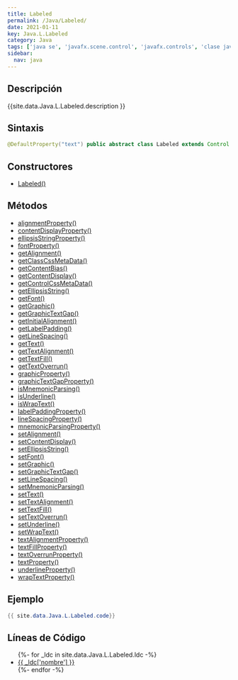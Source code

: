```yaml
---
title: Labeled
permalink: /Java/Labeled/
date: 2021-01-11
key: Java.L.Labeled
category: Java
tags: ['java se', 'javafx.scene.control', 'javafx.controls', 'clase java', 'JavaFX 2.0']
sidebar: 
  nav: java
---
```


## Descripción
{{site.data.Java.L.Labeled.description }}

## Sintaxis
~~~java
@DefaultProperty("text") public abstract class Labeled extends Control
~~~

## Constructores
* [Labeled()](/Java/Labeled/Labeled/)

## Métodos
* [alignmentProperty()](/Java/Labeled/alignmentProperty)
* [contentDisplayProperty()](/Java/Labeled/contentDisplayProperty)
* [ellipsisStringProperty()](/Java/Labeled/ellipsisStringProperty)
* [fontProperty()](/Java/Labeled/fontProperty)
* [getAlignment()](/Java/Labeled/getAlignment)
* [getClassCssMetaData()](/Java/Labeled/getClassCssMetaData)
* [getContentBias()](/Java/Labeled/getContentBias)
* [getContentDisplay()](/Java/Labeled/getContentDisplay)
* [getControlCssMetaData()](/Java/Labeled/getControlCssMetaData)
* [getEllipsisString()](/Java/Labeled/getEllipsisString)
* [getFont()](/Java/Labeled/getFont)
* [getGraphic()](/Java/Labeled/getGraphic)
* [getGraphicTextGap()](/Java/Labeled/getGraphicTextGap)
* [getInitialAlignment()](/Java/Labeled/getInitialAlignment)
* [getLabelPadding()](/Java/Labeled/getLabelPadding)
* [getLineSpacing()](/Java/Labeled/getLineSpacing)
* [getText()](/Java/Labeled/getText)
* [getTextAlignment()](/Java/Labeled/getTextAlignment)
* [getTextFill()](/Java/Labeled/getTextFill)
* [getTextOverrun()](/Java/Labeled/getTextOverrun)
* [graphicProperty()](/Java/Labeled/graphicProperty)
* [graphicTextGapProperty()](/Java/Labeled/graphicTextGapProperty)
* [isMnemonicParsing()](/Java/Labeled/isMnemonicParsing)
* [isUnderline()](/Java/Labeled/isUnderline)
* [isWrapText()](/Java/Labeled/isWrapText)
* [labelPaddingProperty()](/Java/Labeled/labelPaddingProperty)
* [lineSpacingProperty()](/Java/Labeled/lineSpacingProperty)
* [mnemonicParsingProperty()](/Java/Labeled/mnemonicParsingProperty)
* [setAlignment()](/Java/Labeled/setAlignment)
* [setContentDisplay()](/Java/Labeled/setContentDisplay)
* [setEllipsisString()](/Java/Labeled/setEllipsisString)
* [setFont()](/Java/Labeled/setFont)
* [setGraphic()](/Java/Labeled/setGraphic)
* [setGraphicTextGap()](/Java/Labeled/setGraphicTextGap)
* [setLineSpacing()](/Java/Labeled/setLineSpacing)
* [setMnemonicParsing()](/Java/Labeled/setMnemonicParsing)
* [setText()](/Java/Labeled/setText)
* [setTextAlignment()](/Java/Labeled/setTextAlignment)
* [setTextFill()](/Java/Labeled/setTextFill)
* [setTextOverrun()](/Java/Labeled/setTextOverrun)
* [setUnderline()](/Java/Labeled/setUnderline)
* [setWrapText()](/Java/Labeled/setWrapText)
* [textAlignmentProperty()](/Java/Labeled/textAlignmentProperty)
* [textFillProperty()](/Java/Labeled/textFillProperty)
* [textOverrunProperty()](/Java/Labeled/textOverrunProperty)
* [textProperty()](/Java/Labeled/textProperty)
* [underlineProperty()](/Java/Labeled/underlineProperty)
* [wrapTextProperty()](/Java/Labeled/wrapTextProperty)

## Ejemplo
~~~java
{{ site.data.Java.L.Labeled.code}}
~~~

## Líneas de Código
<ul>
{%- for _ldc in site.data.Java.L.Labeled.ldc -%}
   <li>
       <a href="{{_ldc['url'] }}">{{ _ldc['nombre'] }}</a>
   </li>
{%- endfor -%}
</ul>
